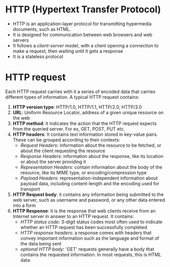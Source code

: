# HTTP (Hypertext Transfer Protocol)

* HTTP is an application-layer protocol for transmitting hypermedia documents, such as HTML.
* It is designed for communication between web browsers and web servers
* It follows a *client-server* model, with a client opening a connection to make a request, then waiting until it gets a response
* It is a stateless protocol

# HTTP request
Each HTTP request carries with it a series of encoded data that carries different types of information. A typical HTTP request contains:

1. **HTTP version type**: HTTP/1.0, HTTP/1.1, HTTP/2.0, HTTP/3.0
2. **URL**: Uniform Resource Locator, address of a given unique resource on the web
3. **HTTP method**: it indicates the action that the HTTP request expects from the queried server. For ex, GET, POST, PUT etc.
4. **HTTP headers**: It contains text information stored in key-value pairs. These can be grouped according to their contexts:
    * *Request Headers*: information about the resource to be fetched, or about the client requesting the resource
    * *Response Headers*: information about the response, like its location or about the server providing it
    * *Representation Headers*: contain information about the body of the resource, like its MIME type, or encoding/compression type
    * *Payload Headers*: representation-independent information about payload data, including content-length and the encoding used for transport
5. **HTTP Request body**: it contains any information being submitted to the web server, such as username and password, or any other data entered into a form
6. **HTTP Response**: it is the response that web clients receive from an Internet server in answer to an HTTP request. It contains:
    * *HTTP status code*: 3-digit status codes most often used to indicate whether an HTTP request has been successfully completed
    * *HTTP response headers*: a response comes with headers that convey important information such as the language and format of the data being sent
    * *optional HTTP body*: 'GET' requests generally have a body that contains the requested information. In most requests, this is HTML data 